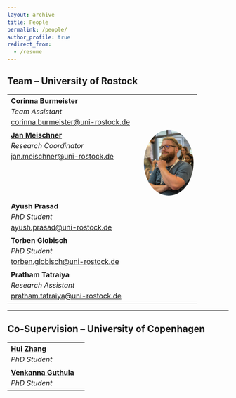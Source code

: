```yaml
---
layout: archive
title: People
permalink: /people/
author_profile: true
redirect_from:
  - /resume
---
```


## Team – University of Rostock

<table style="border:none; border-collapse:collapse; font-size:1rem; line-height:1.5;">
<tr>
  <td style="border:none; vertical-align:top;">
    <b>Corinna Burmeister</b><br/>
    <i>Team Assistant</i><br/>
    <a href="mailto:corinna.burmeister@uni-rostock.de">corinna.burmeister@uni-rostock.de</a>
  </td>
  <td style="border:none;"></td>
</tr>
<tr>
  <td style="border:none; vertical-align:top;">
    <b><a href="https://jmeischner.com">Jan Meischner</a></b><br/>
    <i>Research Coordinator</i><br/>
    <a href="mailto:jan.meischner@uni-rostock.de">jan.meischner@uni-rostock.de</a>
  </td>
  <td style="border:none; vertical-align:top; text-align:right;">
    <a href="https://jmeischner.com" target="_blank" rel="noopener">
      <img src="../images/jmeischner.jpg" alt="Jan Meischner"
        style="height:150px; width:auto; max-width:150px; border-radius:50%; margin-left:1em;" />
    </a>
  </td>
</tr>
<tr>
  <td style="border:none; vertical-align:top;">
    <b>Ayush Prasad</b><br/>
    <i>PhD Student</i><br/>
    <a href="mailto:ayush.prasad@uni-rostock.de">ayush.prasad@uni-rostock.de</a>
  </td>
  <td style="border:none;"></td>
</tr>
<tr>
  <td style="border:none; vertical-align:top;">
    <b>Torben Globisch</b><br/>
    <i>PhD Student</i><br/>
    <a href="mailto:torben.globisch@uni-rostock.de">torben.globisch@uni-rostock.de</a>
  </td>
  <td style="border:none;"></td>
</tr>
<tr>
  <td style="border:none; vertical-align:top;">
    <b>Pratham Tatraiya</b><br/>
    <i>Research Assistant</i><br/>
    <a href="mailto:pratham.tatraiya@uni-rostock.de">pratham.tatraiya@uni-rostock.de</a>
  </td>
  <td style="border:none;"></td>
</tr>
</table>

---

## Co-Supervision – University of Copenhagen

<table style="border:none; border-collapse:collapse; font-size:1rem; line-height:1.5;">
<tr>
  <td style="border:none; vertical-align:top;">
    <b><a href="https://researchprofiles.ku.dk/en/persons/hui-zhang">Hui Zhang</a></b><br/>
    <i>PhD Student</i>
  </td>
  <td style="border:none;"></td>
</tr>
<tr>
  <td style="border:none; vertical-align:top;">
    <b><a href="https://researchprofiles.ku.dk/en/persons/venkanna-babu-guthula">Venkanna Guthula</a></b><br/>
    <i>PhD Student</i>
  </td>
  <td style="border:none;"></td>
</tr>
</table>
